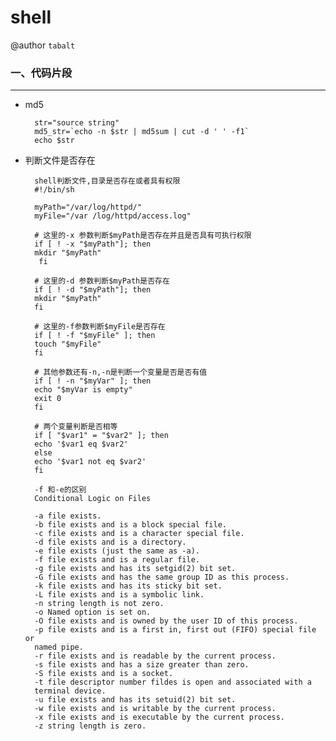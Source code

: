 # shell

@author `tabalt`

### 一、代码片段

----------

* md5

        str="source string"
        md5_str=`echo -n $str | md5sum | cut -d ' ' -f1`
        echo $str

* 判断文件是否存在

        shell判断文件,目录是否存在或者具有权限 
        #!/bin/sh 
        
        myPath="/var/log/httpd/" 
        myFile="/var /log/httpd/access.log" 
        
        # 这里的-x 参数判断$myPath是否存在并且是否具有可执行权限 
        if [ ! -x "$myPath"]; then 
        mkdir "$myPath" 
         fi 
         
        # 这里的-d 参数判断$myPath是否存在 
        if [ ! -d "$myPath"]; then 
        mkdir "$myPath" 
        fi 
        
        # 这里的-f参数判断$myFile是否存在 
        if [ ! -f "$myFile" ]; then 
        touch "$myFile" 
        fi 
        
        # 其他参数还有-n,-n是判断一个变量是否是否有值 
        if [ ! -n "$myVar" ]; then 
        echo "$myVar is empty" 
        exit 0 
        fi 
        
        # 两个变量判断是否相等 
        if [ "$var1" = "$var2" ]; then 
        echo '$var1 eq $var2' 
        else 
        echo '$var1 not eq $var2' 
        fi 

        -f 和-e的区别 
        Conditional Logic on Files 

        -a file exists. 
        -b file exists and is a block special file. 
        -c file exists and is a character special file. 
        -d file exists and is a directory. 
        -e file exists (just the same as -a). 
        -f file exists and is a regular file. 
        -g file exists and has its setgid(2) bit set. 
        -G file exists and has the same group ID as this process. 
        -k file exists and has its sticky bit set. 
        -L file exists and is a symbolic link. 
        -n string length is not zero. 
        -o Named option is set on. 
        -O file exists and is owned by the user ID of this process. 
        -p file exists and is a first in, first out (FIFO) special file or 
        named pipe. 
        -r file exists and is readable by the current process. 
        -s file exists and has a size greater than zero. 
        -S file exists and is a socket. 
        -t file descriptor number fildes is open and associated with a 
        terminal device. 
        -u file exists and has its setuid(2) bit set. 
        -w file exists and is writable by the current process. 
        -x file exists and is executable by the current process. 
        -z string length is zero.       

